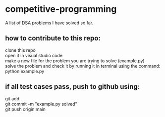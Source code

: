# competitive-programming
A list of DSA problems I have solved so far.  



## how to contribute to this repo:
clone this repo  
open it in visual studio code  
make a new file for the problem you are trying to solve (example.py)  
solve the problem and check it by running it in terminal using the command:  
python example.py  

## if all test cases pass, push to github using:  
git add .  
git commit -m "example.py solved"  
git push origin main  